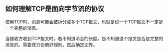 ## 如何理解TCP是面向字节流的协议

使用TCP时，消息可能会被拆分成多个TCP报文，也就是说一个TCP报文不一定是一个完整的消息。

当接收方收到TCP报文时，若不知道消息的长度，是不知道这个报文是否是完整的消息的。需要双方协商好规则，然后确定边界。